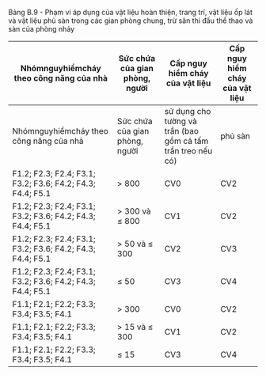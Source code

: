Bảng B.9 - Phạm vi áp dụng của vật liệu hoàn thiện, trang trí, vật liệu ốp lát và vật liệu phủ sàn trong các gian phòng chung, trừ sân thi đấu thể thao và sàn của phòng nhảy

| Nhómnguyhiểmcháy theo công năng của nhà                    | Sức chứa của gian phòng, người   | Cấp nguy hiểm cháy của vật liệu                             | Cấp nguy hiểm cháy của vật liệu   |
|------------------------------------------------------------|----------------------------------|-------------------------------------------------------------|-----------------------------------|
| Nhómnguyhiểmcháy theo công năng của nhà                    | Sức chứa của gian phòng, người   | sử dụng cho tường và trần (bao gồm cả tấm trần treo nếu có) | phủ sàn                           |
| F1.2; F2.3; F2.4; F3.1; F3.2; F3.6; F4.2; F4.3; F4.4; F5.1 | > 800                            | CV0                                                         | CV2                               |
| F1.2; F2.3; F2.4; F3.1; F3.2; F3.6; F4.2; F4.3; F4.4; F5.1 | > 300 và ≤ 800                   | CV1                                                         | CV2                               |
| F1.2; F2.3; F2.4; F3.1; F3.2; F3.6; F4.2; F4.3; F4.4; F5.1 | > 50 và ≤ 300                    | CV2                                                         | CV3                               |
| F1.2; F2.3; F2.4; F3.1; F3.2; F3.6; F4.2; F4.3; F4.4; F5.1 | ≤ 50                             | CV3                                                         | CV4                               |
| F1.1; F2.1; F2.2; F3.3; F3.4; F3.5; F4.1                   | > 300                            | CV0                                                         | CV2                               |
| F1.1; F2.1; F2.2; F3.3; F3.4; F3.5; F4.1                   | > 15 và ≤ 300                    | CV1                                                         | CV2                               |
| F1.1; F2.1; F2.2; F3.3; F3.4; F3.5; F4.1                   | ≤ 15                             | CV3                                                         | CV4                               |